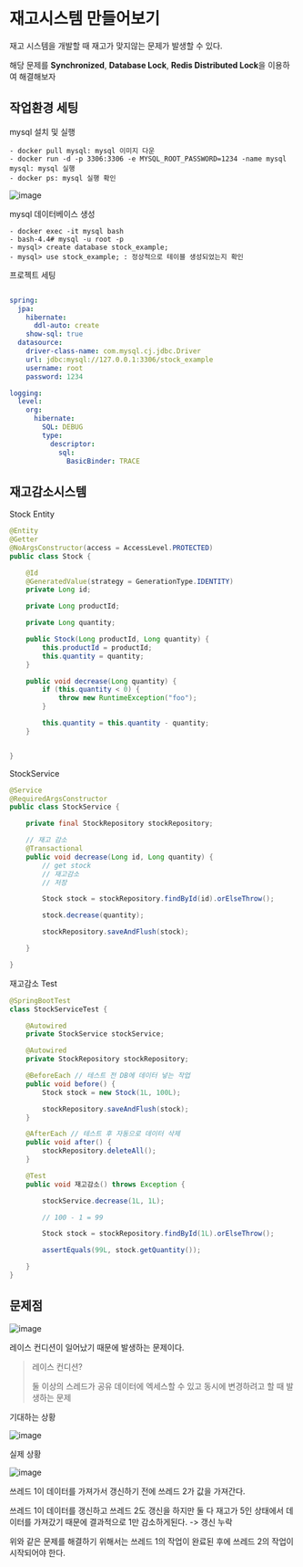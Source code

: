 # 재고시스템 만들어보기

재고 시스템을 개발할 때 재고가 맞지않는 문제가 발생할 수 있다.

해당 문제를 **Synchronized**, **Database Lock**, **Redis Distributed Lock**을 이용하여 해결해보자


## 작업환경 세팅

mysql 설치 및 실행

```text
- docker pull mysql: mysql 이미지 다운
- docker run -d -p 3306:3306 -e MYSQL_ROOT_PASSWORD=1234 -name mysql mysql: mysql 실행
- docker ps: mysql 실행 확인

```

![image](https://user-images.githubusercontent.com/83503188/186373439-f773288a-21d2-4e84-8e69-d3a19514df3e.png)

mysql 데이터베이스 생성

```text
- docker exec -it mysql bash
- bash-4.4# mysql -u root -p
- mysql> create database stock_example;
- mysql> use stock_example; : 정상적으로 테이블 생성되었는지 확인
```

프로젝트 세팅

```yaml

spring:
  jpa:
    hibernate:
      ddl-auto: create
    show-sql: true
  datasource:
    driver-class-name: com.mysql.cj.jdbc.Driver
    url: jdbc:mysql://127.0.0.1:3306/stock_example
    username: root
    password: 1234

logging:
  level:
    org:
      hibernate:
        SQL: DEBUG
        type:
          descriptor:
            sql:
              BasicBinder: TRACE

```


## 재고감소시스템

Stock Entity

```java
@Entity
@Getter
@NoArgsConstructor(access = AccessLevel.PROTECTED)
public class Stock {

    @Id
    @GeneratedValue(strategy = GenerationType.IDENTITY)
    private Long id;

    private Long productId;

    private Long quantity;

    public Stock(Long productId, Long quantity) {
        this.productId = productId;
        this.quantity = quantity;
    }

    public void decrease(Long quantity) {
        if (this.quantity < 0) {
            throw new RuntimeException("foo");
        }

        this.quantity = this.quantity - quantity;
    }


}
```

StockService

```java
@Service
@RequiredArgsConstructor
public class StockService {

    private final StockRepository stockRepository;

    // 재고 감소
    @Transactional
    public void decrease(Long id, Long quantity) {
        // get stock
        // 재고감소
        // 저장

        Stock stock = stockRepository.findById(id).orElseThrow();

        stock.decrease(quantity);

        stockRepository.saveAndFlush(stock);

    }

}
```

재고감소 Test

```java
@SpringBootTest
class StockServiceTest {

    @Autowired
    private StockService stockService;

    @Autowired
    private StockRepository stockRepository;

    @BeforeEach // 테스트 전 DB에 데이터 넣는 작업
    public void before() {
        Stock stock = new Stock(1L, 100L);

        stockRepository.saveAndFlush(stock);
    }

    @AfterEach // 테스트 후 자동으로 데이터 삭제
    public void after() {
        stockRepository.deleteAll();
    }

    @Test
    public void 재고감소() throws Exception {

        stockService.decrease(1L, 1L);

        // 100 - 1 = 99

        Stock stock = stockRepository.findById(1L).orElseThrow();

        assertEquals(99L, stock.getQuantity());

    }
}
```

## 문제점



![image](https://user-images.githubusercontent.com/83503188/186382279-27574127-6e42-4bb8-9176-b5fb4e99ffda.png)


레이스 컨디션이 일어났기 때문에 발생하는 문제이다.

> 레이스 컨디션?
> 
> 둘 이상의 스레드가 공유 데이터에 엑세스할 수 있고 동시에 변경하려고 할 때 발생하는 문제


기대하는 상황

![image](https://user-images.githubusercontent.com/83503188/186382735-172bd7dc-c9a5-4f02-885b-ab640a64b915.png)

실제 상황

![image](https://user-images.githubusercontent.com/83503188/186382883-784640aa-f22b-440b-8933-07d56e4f6f3f.png)

쓰레드 1이 데이터를 가져가서 갱신하기 전에 쓰레드 2가 값을 가져간다.

쓰레드 1이 데이터를 갱신하고 쓰레드 2도 갱신을 하지만 둘 다 재고가 5인 상태에서 데이터를 가져갔기 때문에 결과적으로 1만 감소하게된다. -> 갱신 누락

위와 같은 문제를 해결하기 위해서는 쓰레드 1의 작업이 완료된 후에 쓰레드 2의 작업이 시작되어야 한다.


